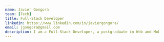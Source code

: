 ```yaml
---
name: Javier Gongora
team: [Tech]
title: Full-Stack Developer
linkedin: https://www.linkedin.com/in/javiergongora/
email: jgongora@gmail.com
description: I am a Full-Stack Developer, a postgraduate in Web and Mobile Development with a passion for creating user-friendly applications and exploring new technologies
---
```

